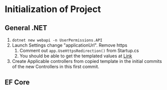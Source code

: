 # Initialization of Project
## General .NET
1. `dotnet new webapi -n UserPermissions.API`
1. Launch Settings change "applicationUrl". Remove https
    1. Comment out `app.UseHttpsRedirection()` from Startup.cs
    1. You should be able to get the templated values at [Link](http://localhost:5000/WeatherForecast)
1. Create Applicable controllers from copied template in the initial commits of the new Controllers in this first commit.

## EF Core